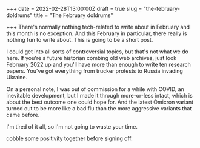 +++
date = 2022-02-28T13:00:00Z
draft = true
slug = "the-february-doldrums"
title = "The February doldrums"

+++
There's normally nothing tech-related to write about in February and this month is no exception. And this February in particular, there really is nothing fun to write about. This is going to be a short post.

I could get into all sorts of controversial topics, but that's not what we do here. If you're a future historian combing old web archives, just look February 2022 up and you'll have more than enough to write ten research papers. You've got everything from trucker protests to Russia invading Ukraine.

On a personal note, I was out of commission for a while with COVID, an inevitable development, but I made it through more-or-less intact, which is about the best outcome one could hope for. And the latest Omicron variant turned out to be more like a bad flu than the more aggressive variants that came before.

I'm tired of it all, so I'm not going to waste your time.

cobble some positivity together before signing off.
